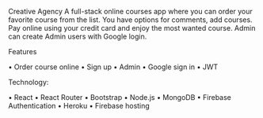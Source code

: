 Creative Agency 
A full-stack online courses app where you can order your favorite course from the list. You have options for comments, add courses. Pay online using your credit card and enjoy the most wanted course. Admin can create Admin users with Google login. 


Features

•	Order course online
•	Sign up 
•	Admin 
•	Google sign in
•	JWT

Technology: 

•	React
•	React Router
•	Bootstrap
•	Node.js
•	MongoDB
•	Firebase Authentication
•	Heroku
•	Firebase hosting
